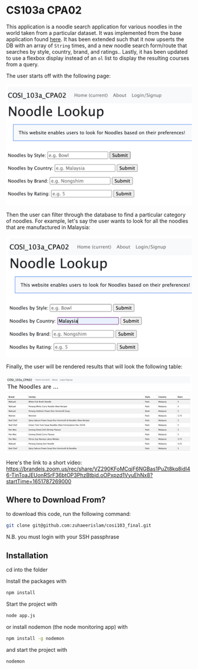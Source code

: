 # CS103a CPA02

This application is a noodle search application for various noodles in the world taken from a particular dataset. It was implemented from the base application found [here](https://github.com/tjhickey724/cs103aExpressApp/tree/pa03). It has been extended such that it now upserts the DB with an array of `String` times, and a new noodle search form/route that searches by style, country, brand, and ratings.. Lastly, it has been updated to use a flexbox display instead of an `ol` list to display the resulting courses from a query.

The user starts off with the following page: 

![home page](./public/images/sc1.png)

Then the user can filter through the database to find a particular category of noodles. For example, let's say the user wants to look for all the noodles that are manufactured in Malaysia:

![home page](./public/images/sc2.png)

Finally, the user will be rendered results that will look the following table:

![home page](./public/images/sc3.png)

Here's the link to a short video: https://brandeis.zoom.us/rec/share/VZ290KFoMCqjF6NGBas1PuZt8kq8idl46-TinToaJEUonRSrF36btOP3PhzBtbjd.oOPxpzd1VyuEhNx8?startTime=1651787269000

## Where to Download From?

to download this code, run the following command:

```bash
git clone git@github.com:zuhaeerislam/cosi103_final.git
```

N.B. you must login with your SSH passphrase

## Installation

cd into the folder

Install the packages with
``` bash
npm install
```
Start the project with
``` bash
node app.js
```
or install nodemon (the node monitoring app) with
``` bash
npm install -g nodemon
```
and start the project with
``` bash
nodemon
```

